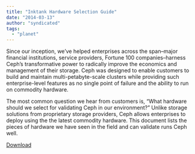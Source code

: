 ```yaml
---
title: "Inktank Hardware Selection Guide"
date: "2014-03-13"
author: "syndicated"
tags: 
  - "planet"
---
```


Since our inception, we’ve helped enterprises across the span–major financial institutions, service providers, Fortune 100 companies–harness Ceph’s transformative power to radically improve the economics and management of their storage. Ceph was designed to enable customers to build and maintain multi-petabyte-scale clusters while providing such enterprise-level features as no single point of failure and the ability to run on commodity hardware.

The most common question we hear from customers is, “What hardware should we select for validating Ceph in our environment?” Unlike storage solutions from proprietary storage providers, Ceph allows enterprises to deploy using the the latest commodity hardware. This document lists the pieces of hardware we have seen in the field and can validate runs Ceph well.

[Download](http://info.inktank.com/hardware_selection_guide)

